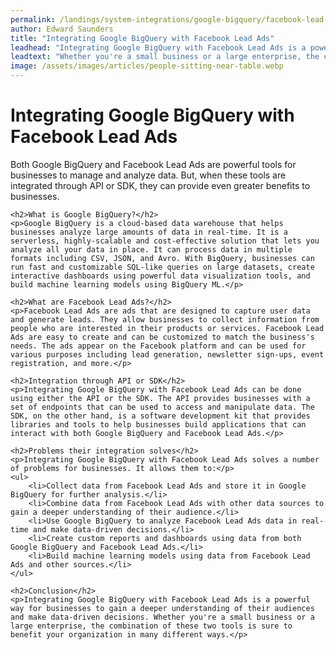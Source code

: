 ```yaml
---
permalink: /landings/system-integrations/google-bigquery/facebook-lead-ads
author: Edward Saunders
title: "Integrating Google BigQuery with Facebook Lead Ads"
leadhead: "Integrating Google BigQuery with Facebook Lead Ads is a powerful way for businesses to gain a deeper understanding of their audiences and make data-driven decisions"
leadtext: "Whether you're a small business or a large enterprise, the combination of these two tools is sure to benefit your organization in many different ways."
image: /assets/images/articles/people-sitting-near-table.webp
---
```

<div class="arttext">	<h1>Integrating Google BigQuery with Facebook Lead Ads</h1>
	<p>Both Google BigQuery and Facebook Lead Ads are powerful tools for businesses to manage and analyze data. But, when these tools are integrated through API or SDK, they can provide even greater benefits to businesses.</p>

	<h2>What is Google BigQuery?</h2>
	<p>Google BigQuery is a cloud-based data warehouse that helps businesses analyze large amounts of data in real-time. It is a serverless, highly-scalable and cost-effective solution that lets you analyze all your data in place. It can process data in multiple formats including CSV, JSON, and Avro. With BigQuery, businesses can run fast and customizable SQL-like queries on large datasets, create interactive dashboards using powerful data visualization tools, and build machine learning models using BigQuery ML.</p>

	<h2>What are Facebook Lead Ads?</h2>
	<p>Facebook Lead Ads are ads that are designed to capture user data and generate leads. They allow businesses to collect information from people who are interested in their products or services. Facebook Lead Ads are easy to create and can be customized to match the business's needs. The ads appear on the Facebook platform and can be used for various purposes including lead generation, newsletter sign-ups, event registration, and more.</p>

	<h2>Integration through API or SDK</h2>
	<p>Integrating Google BigQuery with Facebook Lead Ads can be done using either the API or the SDK. The API provides businesses with a set of endpoints that can be used to access and manipulate data. The SDK, on the other hand, is a software development kit that provides libraries and tools to help businesses build applications that can interact with both Google BigQuery and Facebook Lead Ads.</p>

	<h2>Problems their integration solves</h2>
	<p>Integrating Google BigQuery with Facebook Lead Ads solves a number of problems for businesses. It allows them to:</p>
	<ul>
		<li>Collect data from Facebook Lead Ads and store it in Google BigQuery for further analysis.</li>
		<li>Combine data from Facebook Lead Ads with other data sources to gain a deeper understanding of their audience.</li>
		<li>Use Google BigQuery to analyze Facebook Lead Ads data in real-time and make data-driven decisions.</li>
		<li>Create custom reports and dashboards using data from both Google BigQuery and Facebook Lead Ads.</li>
		<li>Build machine learning models using data from Facebook Lead Ads and other sources.</li>
	</ul>

	<h2>Conclusion</h2>
	<p>Integrating Google BigQuery with Facebook Lead Ads is a powerful way for businesses to gain a deeper understanding of their audiences and make data-driven decisions. Whether you're a small business or a large enterprise, the combination of these two tools is sure to benefit your organization in many different ways.</p>
</div>